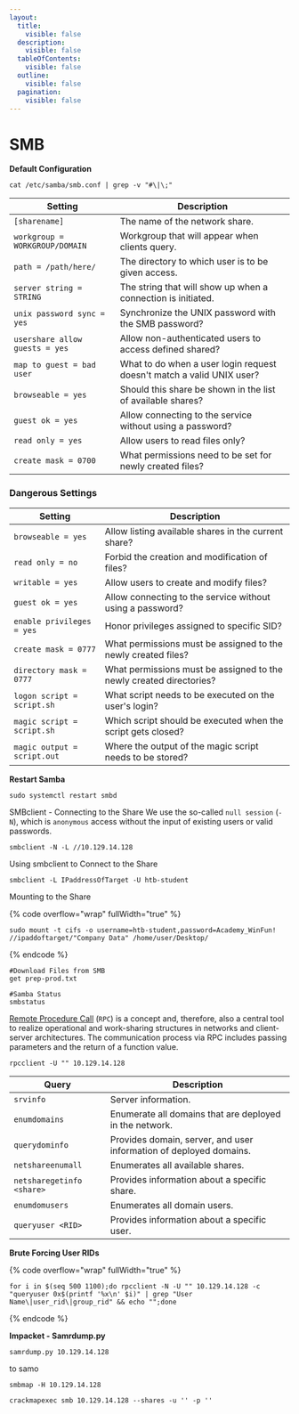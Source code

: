 ```yaml
---
layout:
  title:
    visible: false
  description:
    visible: false
  tableOfContents:
    visible: false
  outline:
    visible: false
  pagination:
    visible: false
---
```


# SMB

**Default Configuration**

```
cat /etc/samba/smb.conf | grep -v "#\|\;" 
```

| **Setting**                    | **Description**                                                       |
| ------------------------------ | --------------------------------------------------------------------- |
| `[sharename]`                  | The name of the network share.                                        |
| `workgroup = WORKGROUP/DOMAIN` | Workgroup that will appear when clients query.                        |
| `path = /path/here/`           | The directory to which user is to be given access.                    |
| `server string = STRING`       | The string that will show up when a connection is initiated.          |
| `unix password sync = yes`     | Synchronize the UNIX password with the SMB password?                  |
| `usershare allow guests = yes` | Allow non-authenticated users to access defined shared?               |
| `map to guest = bad user`      | What to do when a user login request doesn't match a valid UNIX user? |
| `browseable = yes`             | Should this share be shown in the list of available shares?           |
| `guest ok = yes`               | Allow connecting to the service without using a password?             |
| `read only = yes`              | Allow users to read files only?                                       |
| `create mask = 0700`           | What permissions need to be set for newly created files?              |

### Dangerous Settings

| **Setting**                 | **Description**                                                     |
| --------------------------- | ------------------------------------------------------------------- |
| `browseable = yes`          | Allow listing available shares in the current share?                |
| `read only = no`            | Forbid the creation and modification of files?                      |
| `writable = yes`            | Allow users to create and modify files?                             |
| `guest ok = yes`            | Allow connecting to the service without using a password?           |
| `enable privileges = yes`   | Honor privileges assigned to specific SID?                          |
| `create mask = 0777`        | What permissions must be assigned to the newly created files?       |
| `directory mask = 0777`     | What permissions must be assigned to the newly created directories? |
| `logon script = script.sh`  | What script needs to be executed on the user's login?               |
| `magic script = script.sh`  | Which script should be executed when the script gets closed?        |
| `magic output = script.out` | Where the output of the magic script needs to be stored?            |

**Restart Samba**

```
sudo systemctl restart smbd
```

SMBclient - Connecting to the Share We use the so-called `null session` (`-N`), which is `anonymous` access without the input of existing users or valid passwords.

```
smbclient -N -L //10.129.14.128
```

Using smbclient to Connect to the Share

```
smbclient -L IPaddressOfTarget -U htb-student
```

Mounting to the Share

{% code overflow="wrap" fullWidth="true" %}
```
sudo mount -t cifs -o username=htb-student,password=Academy_WinFun! //ipaddoftarget/"Company Data" /home/user/Desktop/
```
{% endcode %}

```
#Download Files from SMB
get prep-prod.txt 

#Samba Status
smbstatus
```

[Remote Procedure Call](https://www.geeksforgeeks.org/remote-procedure-call-rpc-in-operating-system/) (`RPC`) is a concept and, therefore, also a central tool to realize operational and work-sharing structures in networks and client-server architectures. The communication process via RPC includes passing parameters and the return of a function value.

```
rpcclient -U "" 10.129.14.128
```

| **Query**                 | **Description**                                                    |
| ------------------------- | ------------------------------------------------------------------ |
| `srvinfo`                 | Server information.                                                |
| `enumdomains`             | Enumerate all domains that are deployed in the network.            |
| `querydominfo`            | Provides domain, server, and user information of deployed domains. |
| `netshareenumall`         | Enumerates all available shares.                                   |
| `netsharegetinfo <share>` | Provides information about a specific share.                       |
| `enumdomusers`            | Enumerates all domain users.                                       |
| `queryuser <RID>`         | Provides information about a specific user.                        |

**Brute Forcing User RIDs**

{% code overflow="wrap" fullWidth="true" %}
```
for i in $(seq 500 1100);do rpcclient -N -U "" 10.129.14.128 -c "queryuser 0x$(printf '%x\n' $i)" | grep "User Name\|user_rid\|group_rid" && echo "";done
```
{% endcode %}

**Impacket - Samrdump.py**

```
samrdump.py 10.129.14.128
```

to samo

```
smbmap -H 10.129.14.128

crackmapexec smb 10.129.14.128 --shares -u '' -p ''
```
